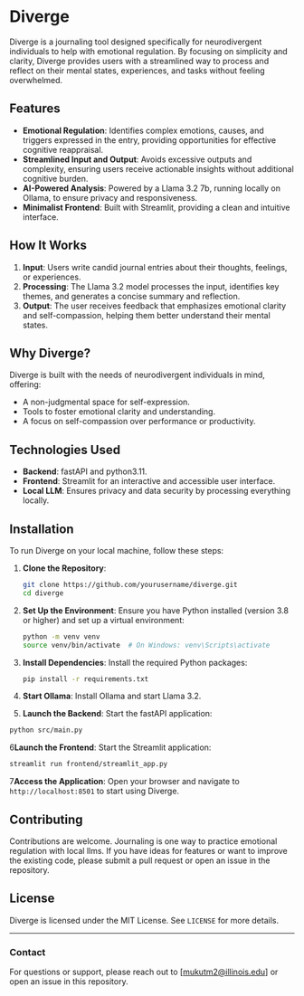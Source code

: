 # Diverge

Diverge is a journaling tool designed specifically for neurodivergent individuals to help with emotional regulation. By focusing on simplicity and clarity, Diverge provides users with a streamlined way to process and reflect on their mental states, experiences, and tasks without feeling overwhelmed.

## Features
- **Emotional Regulation**: Identifies complex emotions, causes, and triggers expressed in the entry, providing opportunities for effective cognitive reappraisal.
- **Streamlined Input and Output**: Avoids excessive outputs and complexity, ensuring users receive actionable insights without additional cognitive burden.
- **AI-Powered Analysis**: Powered by a Llama 3.2 7b, running locally on Ollama, to ensure privacy and responsiveness.
- **Minimalist Frontend**: Built with Streamlit, providing a clean and intuitive interface.

## How It Works
1. **Input**: Users write candid journal entries about their thoughts, feelings, or experiences.
2. **Processing**: The Llama 3.2 model processes the input, identifies key themes, and generates a concise summary and reflection.
3. **Output**: The user receives feedback that emphasizes emotional clarity and self-compassion, helping them better understand their mental states.

## Why Diverge?
Diverge is built with the needs of neurodivergent individuals in mind, offering:
- A non-judgmental space for self-expression.
- Tools to foster emotional clarity and understanding.
- A focus on self-compassion over performance or productivity.

## Technologies Used
- **Backend**: fastAPI and python3.11.
- **Frontend**: Streamlit for an interactive and accessible user interface.
- **Local LLM**: Ensures privacy and data security by processing everything locally.

## Installation
To run Diverge on your local machine, follow these steps:

1. **Clone the Repository**:
   ```bash
   git clone https://github.com/yourusername/diverge.git
   cd diverge
   ```

2. **Set Up the Environment**:
   Ensure you have Python installed (version 3.8 or higher) and set up a virtual environment:
   ```bash
   python -m venv venv
   source venv/bin/activate  # On Windows: venv\Scripts\activate
   ```

3. **Install Dependencies**:
   Install the required Python packages:
   ```bash
   pip install -r requirements.txt
   ```

4. **Start Ollama**:
   Install Ollama and start Llama 3.2.

5.  **Launch the Backend**:
   Start the fastAPI application:
   ```bash
   python src/main.py
   ```

6**Launch the Frontend**:
   Start the Streamlit application:
   ```bash
   streamlit run frontend/streamlit_app.py
   ```

7**Access the Application**:
   Open your browser and navigate to `http://localhost:8501` to start using Diverge.

## Contributing
Contributions are welcome. Journaling is one way to practice emotional regulation with local llms. If you have ideas for features or want to improve the existing code, please submit a pull request or open an issue in the repository.

## License
Diverge is licensed under the MIT License. See `LICENSE` for more details.

---

### Contact
For questions or support, please reach out to [mukutm2@illinois.edu] or open an issue in this repository.

